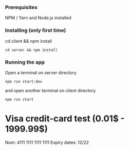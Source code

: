### Prerequisites

NPM / Yarn and Node.js installed

### Installing (only first time)

cd client && npm install

```
cd server && npm install
```

### Running the app

Open a terminal on server directory

```
npm run start:dev
```

and open another terminal on client directory

```
npm run start
```

# Visa credit-card test (0.01$ - 1999.99$)

Num: 4111 1111 1111 1111
Expiry dates: 12/22
